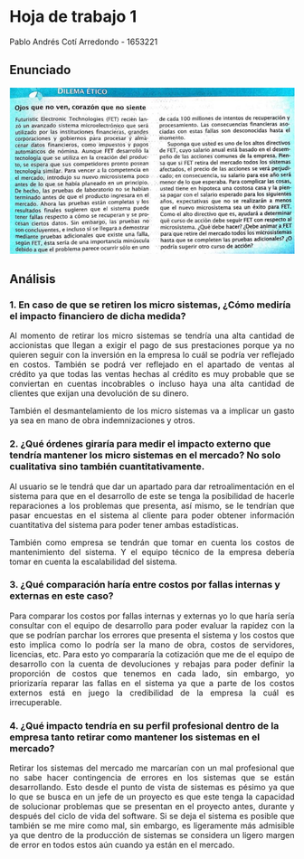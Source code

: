 # Hoja de trabajo 1
Pablo Andrés Cotí Arredondo - 1653221
## Enunciado
![](../../../00%20Attachments/Pasted%20image%2020250204205056.png)
## Análisis
### 1. En caso de que se retiren los micro sistemas, ¿Cómo mediría el impacto financiero de dicha medida?
<p align="justify">Al momento de retirar los micro sistemas se tendría una alta cantidad de accionistas que llegan a exigir el pago de sus prestaciones porque ya no quieren seguir con la inversión en la empresa lo cuál se podría ver reflejado en costos. También se podrá ver reflejado en el apartado de ventas al crédito ya que todas las ventas hechas al crédito es muy probable que se conviertan en cuentas incobrables o incluso haya una alta cantidad de clientes que exijan una devolución de su dinero.</p>

<p align="justify">También el desmantelamiento de los micro sistemas va a implicar un gasto ya sea en mano de obra indemnizaciones y otros.</p>

### 2. ¿Qué órdenes giraría para medir el impacto externo que tendría mantener los micro sistemas en el mercado? No solo cualitativa sino también cuantitativamente.
<p align="justify">Al usuario se le tendrá que dar un apartado para dar retroalimentación en el sistema para que en el desarrollo de este se tenga la posibilidad de hacerle reparaciones a los problemas que presenta, así mismo, se le tendrían que pasar encuestas en el sistema al cliente para poder obtener información cuantitativa del sistema para poder tener ambas estadísticas.</p>

<p align="justify">También como empresa se tendrán que tomar en cuenta los costos de mantenimiento del sistema. Y el equipo técnico de la empresa debería tomar en cuenta la escalabilidad del sistema.</p>

### 3. ¿Qué comparación haría entre costos por fallas internas y externas en este caso?
<p align="justify">Para comparar los costos por fallas internas y externas yo lo que haría sería consultar con el equipo de desarrollo para poder evaluar la rapidez con la que se podrían parchar los errores que presenta el sistema y los costos que esto implica como lo podría ser la mano de obra, costos de servidores, licencias, etc. Para esto yo compararía la cotización que me de el equipo de desarrollo con la cuenta de devoluciones y rebajas para poder definir la proporción de costos que tenemos en cada lado, sin embargo, yo priorizaría reparar las fallas en el sistema ya que a parte de los costos externos está en juego la credibilidad de la empresa la cuál es irrecuperable.</p>

### 4. ¿Qué impacto tendría en su perfil profesional dentro de la empresa tanto retirar como mantener los sistemas en el mercado?
<p align="justify">Retirar los sistemas del mercado me marcarían con un mal profesional que no sabe hacer contingencia de errores en los sistemas que se están desarrollando. Esto desde el punto de vista de sistemas es pésimo ya que lo que se busca en un jefe de un proyecto es que este tenga la capacidad de solucionar problemas que se presentan en el proyecto antes, durante y después del ciclo de vida del software. Si se deja el sistema es posible que también se me mire como mal, sin embargo, es ligeramente más admisible ya que dentro de la producción de sistemas se considera un ligero margen de error en todos estos aún cuando ya están en el mercado.</p>